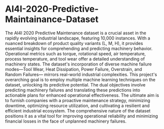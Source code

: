 # AI4I-2020-Predictive-Maintainance-Dataset
The AI4I 2020 Predictive Maintenance dataset is a crucial asset in the rapidly evolving industrial landscape, featuring 10,000 instances. With a nuanced breakdown of product quality variants (L, M, H), it provides essential insights for comprehending and predicting machinery behavior. Operational metrics such as torque, rotational speed, air temperature, process temperature, and tool wear offer a detailed understanding of machinery states. The dataset's incorporation of diverse machine failure modes—Tool Wear, Heat Dissipation, Power Failure, Overstrain, and Random Failures— mirrors real-world industrial complexities. This project's overarching goal is to employ multiple machine learning techniques on the dataset, unlocking its predictive potential. The dual objectives involve predicting machinery failures and translating these predictions into actionable plans for enhanced operational effectiveness. The ultimate aim is to furnish companies with a proactive maintenance strategy, minimizing downtime, optimizing resource utilization, and cultivating a resilient and efficient industrial ecosystem. The comprehensive nature of the dataset positions it as a vital tool for improving operational reliability and minimizing financial losses in the face of unplanned machinery failures.
